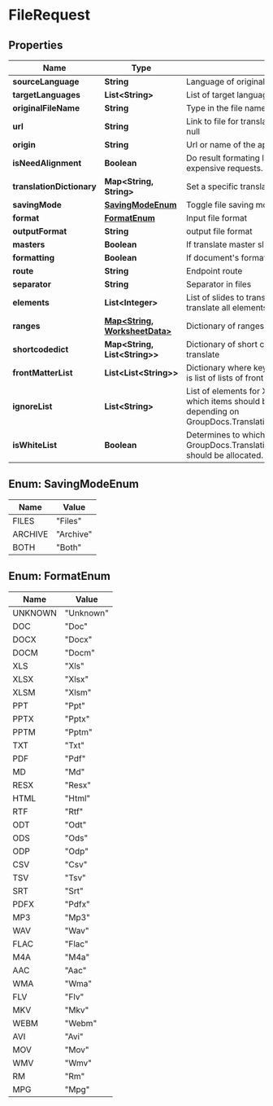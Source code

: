 

# FileRequest


## Properties

| Name | Type | Description | Notes |
|------------ | ------------- | ------------- | -------------|
|**sourceLanguage** | **String** | Language of original file |  [optional] |
|**targetLanguages** | **List&lt;String&gt;** | List of target languages |  [optional] |
|**originalFileName** | **String** | Type in the file name. If null will be as request ID. |  [optional] |
|**url** | **String** | Link to file for translation. Ignore, if \&quot;file\&quot; property not null |  [optional] |
|**origin** | **String** | Url or name of the application using this SDK. Not required. |  [optional] |
|**isNeedAlignment** | **Boolean** | Do result formating like the source. This option needs more expensive requests. |  [optional] |
|**translationDictionary** | **Map&lt;String, String&gt;** | Set a specific translation between source and target words. |  [optional] |
|**savingMode** | [**SavingModeEnum**](#SavingModeEnum) | Toggle file saving mode for storage.  Is Files by default. |  [optional] |
|**format** | [**FormatEnum**](#FormatEnum) | Input file format |  [optional] |
|**outputFormat** | **String** | output file format |  [optional] |
|**masters** | **Boolean** | If translate master slides |  [optional] |
|**formatting** | **Boolean** | If document&#39;s formatting should be preserved, default true |  [optional] |
|**route** | **String** | Endpoint route |  [optional] |
|**separator** | **String** | Separator in files |  [optional] |
|**elements** | **List&lt;Integer&gt;** | List of slides to translate (1-based index). If not present, translate all elements (page, slide, worksheet) |  [optional] |
|**ranges** | [**Map&lt;String, WorksheetData&gt;**](WorksheetData.md) | Dictionary of ranges in Excel workbooks |  [optional] |
|**shortcodedict** | **Map&lt;String, List&lt;String&gt;&gt;** | Dictionary of short code names and parameters names to translate |  [optional] |
|**frontMatterList** | **List&lt;List&lt;String&gt;&gt;** | Dictionary where key is zero-based front matter index and value is list of lists of front matter paths |  [optional] |
|**ignoreList** | **List&lt;String&gt;** | List of elements for Xml, Json and Yaml formats. Determines which items should be blacklisted or whitelisted for processing depending on GroupDocs.Translation.ApiGateway.DTO.FileRequest.IsWhiteList. |  [optional] |
|**isWhiteList** | **Boolean** | Determines to which list the items in GroupDocs.Translation.ApiGateway.DTO.FileRequest.IgnoreList should be allocated. The default is the black list. |  [optional] |



## Enum: SavingModeEnum

| Name | Value |
|---- | -----|
| FILES | &quot;Files&quot; |
| ARCHIVE | &quot;Archive&quot; |
| BOTH | &quot;Both&quot; |



## Enum: FormatEnum

| Name | Value |
|---- | -----|
| UNKNOWN | &quot;Unknown&quot; |
| DOC | &quot;Doc&quot; |
| DOCX | &quot;Docx&quot; |
| DOCM | &quot;Docm&quot; |
| XLS | &quot;Xls&quot; |
| XLSX | &quot;Xlsx&quot; |
| XLSM | &quot;Xlsm&quot; |
| PPT | &quot;Ppt&quot; |
| PPTX | &quot;Pptx&quot; |
| PPTM | &quot;Pptm&quot; |
| TXT | &quot;Txt&quot; |
| PDF | &quot;Pdf&quot; |
| MD | &quot;Md&quot; |
| RESX | &quot;Resx&quot; |
| HTML | &quot;Html&quot; |
| RTF | &quot;Rtf&quot; |
| ODT | &quot;Odt&quot; |
| ODS | &quot;Ods&quot; |
| ODP | &quot;Odp&quot; |
| CSV | &quot;Csv&quot; |
| TSV | &quot;Tsv&quot; |
| SRT | &quot;Srt&quot; |
| PDFX | &quot;Pdfx&quot; |
| MP3 | &quot;Mp3&quot; |
| WAV | &quot;Wav&quot; |
| FLAC | &quot;Flac&quot; |
| M4A | &quot;M4a&quot; |
| AAC | &quot;Aac&quot; |
| WMA | &quot;Wma&quot; |
| FLV | &quot;Flv&quot; |
| MKV | &quot;Mkv&quot; |
| WEBM | &quot;Webm&quot; |
| AVI | &quot;Avi&quot; |
| MOV | &quot;Mov&quot; |
| WMV | &quot;Wmv&quot; |
| RM | &quot;Rm&quot; |
| MPG | &quot;Mpg&quot; |



